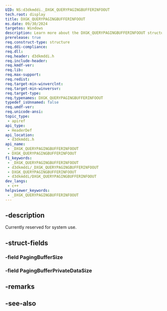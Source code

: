 ```yaml
---
UID: NS:d3dkmddi._DXGK_QUERYPAGINGBUFFERINFOOUT
tech.root: display
title: DXGK_QUERYPAGINGBUFFERINFOOUT
ms.date: 09/30/2024
targetos: Windows
description: Learn more about the DXGK_QUERYPAGINGBUFFERINFOOUT structure.
prerelease: true
req.construct-type: structure
req.ddi-compliance: 
req.dll: 
req.header: d3dkmddi.h
req.include-header: 
req.kmdf-ver: 
req.lib: 
req.max-support: 
req.redist: 
req.target-min-winverclnt: 
req.target-min-winversvr: 
req.target-type: 
req.typenames: DXGK_QUERYPAGINGBUFFERINFOOUT
typedef_isUnnamed: false
req.umdf-ver: 
req.unicode-ansi: 
topic_type:
 - apiref
api_type:
 - HeaderDef
api_location:
 - d3dkmddi.h
api_name:
 - _DXGK_QUERYPAGINGBUFFERINFOOUT
 - DXGK_QUERYPAGINGBUFFERINFOOUT
f1_keywords:
 - _DXGK_QUERYPAGINGBUFFERINFOOUT
 - d3dkmddi/_DXGK_QUERYPAGINGBUFFERINFOOUT
 - DXGK_QUERYPAGINGBUFFERINFOOUT
 - d3dkmddi/DXGK_QUERYPAGINGBUFFERINFOOUT
dev_langs:
 - c++
helpviewer_keywords:
 - _DXGK_QUERYPAGINGBUFFERINFOOUT
---
```


## -description

Currently reserved for system use.

## -struct-fields

### -field PagingBufferSize

### -field PagingBufferPrivateDataSize

## -remarks

## -see-also

